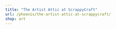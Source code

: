 ```yaml
---
title: "The Artist Attic at ScrappyCraft"
url: /phoenix/the-artist-attic-at-scrappycraft/
shop: art
---
```

